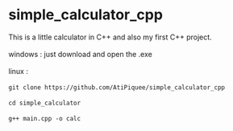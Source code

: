 # simple_calculator_cpp

This is a little calculator in C++ and also my first C++ project. 
<br><br>
windows : just download and open the .exe
<br><br>
linux :
<br><br>
`git clone https://github.com/AtiPiquee/simple_calculator_cpp`<br><br>
`cd simple_calculator`<br><br>
`g++ main.cpp -o calc`
